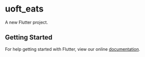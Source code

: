 # uoft_eats

A new Flutter project.

## Getting Started

For help getting started with Flutter, view our online
[documentation](https://flutter.io/).
